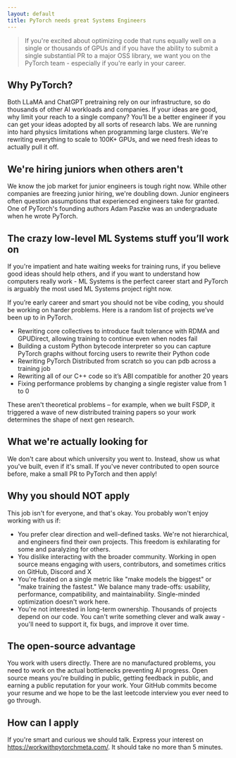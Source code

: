 ```yaml
---
layout: default
title: PyTorch needs great Systems Engineers
---
```


> If you're excited about optimizing code that runs equally well on a single or thousands of GPUs and if you have the ability to submit a single substantial PR to a major OSS library, we want you on the PyTorch team - especially if you're early in your career.

## Why PyTorch?
Both LLaMA and ChatGPT pretraining rely on our infrastructure, so do thousands of other AI workloads and companies. If your ideas are good, why limit your reach to a single company? You’ll be a better engineer if you can get your ideas adopted by all sorts of research labs. We are running into hard physics limitations when programming large clusters. We're rewriting everything to scale to 100K+ GPUs, and we need fresh ideas to actually pull it off.

## We're hiring juniors when others aren't
We know the job market for junior engineers is tough right now. While other companies are freezing junior hiring, we're doubling down. Junior engineers often question assumptions that experienced engineers take for granted. One of PyTorch's founding authors Adam Paszke was an undergraduate when he wrote PyTorch.

## The crazy low-level ML Systems stuff you’ll work on
If you're impatient and hate waiting weeks for training runs, if you believe good ideas should help others, and if you want to understand how computers really work - ML Systems is the perfect career start and PyTorch is arguably the most used ML Systems project right now.

If you’re early career and smart you should not be vibe coding, you should be working on harder problems. Here is a random list of projects we’ve been up to in PyTorch.
* Rewriting core collectives to introduce fault tolerance with RDMA and GPUDirect, allowing training to continue even when nodes fail
* Building a custom Python bytecode interpreter so you can capture PyTorch graphs without forcing users to rewrite their Python code
* Rewriting PyTorch Distributed from scratch so you can pdb across a training job
* Rewriting all of our C++ code so it’s ABI compatible for another 20 years
* Fixing performance problems by changing a single register value from 1 to 0 

These aren't theoretical problems – for example, when we built FSDP, it triggered a wave of new distributed training papers so your work determines the shape of next gen research.

## What we're actually looking for

We don't care about which university you went to. Instead, show us what you've built, even if it's small. If you've never contributed to open source before, make a small PR to PyTorch and then apply!

## Why you should NOT apply
This job isn't for everyone, and that's okay. You probably won't enjoy working with us if:
* You prefer clear direction and well-defined tasks. We're not hierarchical, and engineers find their own projects. This freedom is exhilarating for some and paralyzing for others.
* You dislike interacting with the broader community. Working in open source means engaging with users, contributors, and sometimes critics on GitHub, Discord and X
* You're fixated on a single metric like "make models the biggest" or "make training the fastest." We balance many trade-offs: usability, performance, compatibility, and maintainability. Single-minded optimization doesn't work here.
* You're not interested in long-term ownership. Thousands of projects depend on our code. You can't write something clever and walk away - you'll need to support it, fix bugs, and improve it over time.

## The open-source advantage
You work with users directly. There are no manufactured problems, you need to work on the actual bottlenecks preventing AI progress. Open source means you're building in public, getting feedback in public, and earning a public reputation for your work. Your GitHub commits become your resume and we hope to be the last leetcode interview you ever need to go through.

## How can I apply
If you're smart and curious we should talk. Express your interest on https://workwithpytorchmeta.com/. It should take no more than 5 minutes.
